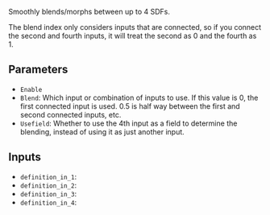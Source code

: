 Smoothly blends/morphs between up to 4 SDFs.

The blend index only considers inputs that are connected, so if you connect the second and fourth inputs, it will treat the second as 0 and the fourth as 1.

## Parameters

* `Enable`
* `Blend`: Which input or combination of inputs to use. If this value is 0, the first connected input is used. 0.5 is half way between the first and second connected inputs, etc.
* `Usefield`: Whether to use the 4th input as a field to determine the blending, instead of using it as just another input.

## Inputs

* `definition_in_1`: 
* `definition_in_2`: 
* `definition_in_3`: 
* `definition_in_4`: 
